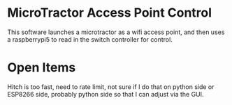 # MicroTractor Access Point Control
This software launches a microtractor as a wifi access point, and then uses a raspberrypi5 to read in the switch controller for control.

# Open Items
Hitch is too fast, need to rate limit, not sure if I do that on python side or ESP8266 side, probably python side so that I can adjust via the GUI.



